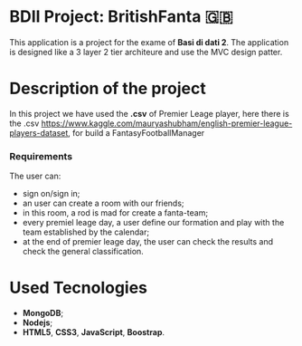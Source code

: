 #  BDII Project: BritishFanta 🇬🇧
This  application is a project for the exame of **Basi di dati 2**. The application is designed like a 3 layer 2 tier architeure and use the MVC design patter.
#  Description of the project
In this project we have used the **.csv** of Premier Leage player, here there is the .csv https://www.kaggle.com/mauryashubham/english-premier-league-players-dataset, for build a FantasyFootballManager
### Requirements
The user can:

 - sign on/sign in;
 - an user can create a room with our friends;
 - in this room, a rod is mad for create a fanta-team;
 - every premiel leage day, a user define our formation and play with the team established by the calendar;
 - at the end of premier leage day, the user can check the results and check the general classification.

# Used Tecnologies

 - **MongoDB**;
 - **Nodejs**;
 - **HTML5**, **CSS3**, **JavaScript**, **Boostrap**.
